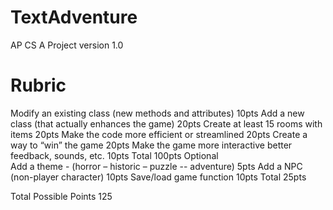 # TextAdventure
AP CS A Project version 1.0

# Rubric
Modify an existing class (new methods and attributes)	10pts
Add a new class (that actually enhances the game)	20pts
Create at least 15 rooms with items	20pts
Make the code more efficient or streamlined	20pts
Create a way to “win” the game	20pts
Make the game more interactive better feedback, sounds, etc.	10pts
Total	100pts
Optional	
Add a theme - (horror – historic – puzzle -- adventure)	5pts
Add a NPC (non-player character)	10pts
Save/load game function	10pts
Total	25pts
	
Total Possible Points	125
